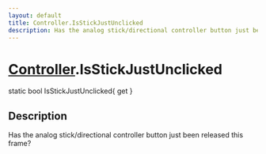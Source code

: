 ```yaml
---
layout: default
title: Controller.IsStickJustUnclicked
description: Has the analog stick/directional controller button just been released this frame?
---
```

# [Controller]({{site.url}}/Pages/Reference/Controller.html).IsStickJustUnclicked

<div class='signature' markdown='1'>
static bool IsStickJustUnclicked{ get }
</div>

## Description
Has the analog stick/directional controller button
just been released this frame?

